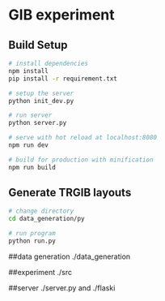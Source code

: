 # GIB experiment

## Build Setup

``` bash
# install dependencies
npm install
pip install -r requirement.txt

# setup the server
python init_dev.py

# run server
python server.py

# serve with hot reload at localhost:8080
npm run dev

# build for production with minification
npm run build
```

## Generate TRGIB layouts

``` bash
# change directory
cd data_generation/py

# run program
python run.py
```

##data generation
./data_generation

##experiment
./src

##server
./server.py and ./flaski